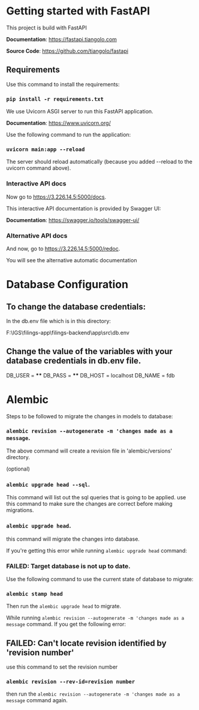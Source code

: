 # Getting started with FastAPI

This project is build with FastAPI

**Documentation**: <a href="https://fastapi.tiangolo.com" target="_blank">https://fastapi.tiangolo.com</a>

**Source Code**: <a href="https://github.com/tiangolo/fastapi" target="_blank">https://github.com/tiangolo/fastapi</a>

## Requirements

Use this command to install the requirements:

### `pip install -r requirements.txt`

We use Uvicorn ASGI server to run this FastAPI application.

**Documentation**: <a href="https://www.uvicorn.org/" target="_blank">https://www.uvicorn.org/</a>

Use the following command to run the application:

### `uvicorn main:app --reload`

The server should reload automatically (because you added --reload to the uvicorn command above).

### Interactive API docs

Now go to <a href="https://3.226.14.5:5000/docs" class="external-link" target="_blank">https://3.226.14.5:5000/docs</a>.

This interactive API documentation is provided by Swagger UI:

**Documentation**: <a href="https://swagger.io/tools/swagger-ui/" target="_blank">https://swagger.io/tools/swagger-ui/</a>

### Alternative API docs

And now, go to <a href="https://3.226.14.5:5000/redoc" class="external-link" target="_blank">https://3.226.14.5:5000/redoc</a>.

You will see the alternative automatic documentation

# Database Configuration

## To change the database credentials:

In the db.env file which is in this directory:

F:\IGS\filings-app\filings-backend\app\src\db.env

## Change the value of the variables with your database credentials in db.env file.

DB_USER = **\*\***
DB_PASS = **\*\***
DB_HOST = localhost
DB_NAME = fdb

# Alembic

Steps to be followed to migrate the changes in models to database:

### `alembic revision --autogenerate -m 'changes made as a message`.

The above command will create a revision file in 'alembic/versions' directory.

(optional)

### `alembic upgrade head --sql`.

This command will list out the sql queries that is going to be applied. use this command to make sure the changes are correct before making migrations.

### `alembic upgrade head`.

this command will migrate the changes into database.

If you're getting this error while running `alembic upgrade head` command:

### FAILED: Target database is not up to date.

Use the following command to use the current state of database to migrate:

### `alembic stamp head`

Then run the `alembic upgrade head` to migrate.

While running `alembic revision --autogenerate -m 'changes made as a message` command. If you get the following error:

## FAILED: Can't locate revision identified by 'revision number'

use this command to set the revision number

### `alembic revision --rev-id=revision number`

then run the `alembic revision --autogenerate -m 'changes made as a message` command again.
